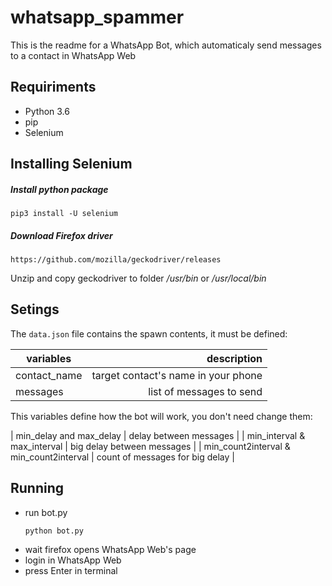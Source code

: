 # whatsapp_spammer

This is the readme for a WhatsApp Bot, which automaticaly send messages to a contact in WhatsApp Web


## Requiriments
* Python 3.6
* pip
* Selenium

## Installing Selenium
##### Install python package
```
pip3 install -U selenium
```
##### Download Firefox driver
 
```
https://github.com/mozilla/geckodriver/releases
```
Unzip and copy geckodriver to folder */usr/bin* or */usr/local/bin*



## Setings
The `data.json` file contains the spawn contents, it must be defined:

| variables        | description|
| ------------- |--------------:|
| contact_name                              | target contact's name in your phone |
| messages                                  | list of messages to send           |


This variables define how the bot will work, you don't need change them:

| min_delay and max_delay                   | delay between messages              |
| min_interval & max_interval               | big delay between messages          |
| min_count2interval & min_count2interval   | count of messages for big delay     |


## Running

- run bot.py
    ```
    python bot.py
    ```
- wait firefox opens WhatsApp Web's page
- login in WhatsApp Web
- press Enter in terminal


